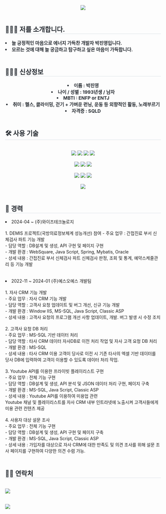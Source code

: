 <div align= "center">
    <img src="https://capsule-render.vercel.app/api?type=waving&color=gradient&height=120&text=Welcome%20to%20Hecarim's&animation=fadeIn&fontColor=000000&fontSize=50" />
</div>
<br>
<div align= "left"> 
    <h2 style="border-bottom: 1px solid #d8dee4; color: #282d33;"> 🙋🏻‍♂️ 저를 소개합니다. </h2>  
    <div style="font-weight: 700; font-size: 15px; text-align: center; color: #282d33;">
        <li align="left"> 늘 긍정적인 마음으로 에너지 가득찬 개발자 박진영입니다.</li>
        <li align="left"> 모르는 것에 대해 늘 궁금하고 탐구하고 싶은 마음이 가득합니다. </li>
    </div> 
</div>
<br>
<div align= "left"> 
    <h2 style="border-bottom: 1px solid #d8dee4; color: #282d33;"> 🕵🏻‍♂️ 신상정보 </h2>  
    <div style="font-weight: 700; font-size: 15px; text-align: center; color: #282d33;">
        <li> 이름 : 박진영 </li>
        <li> 나이 / 성별 : 1993년생 / 남자 </li>
        <li> MBTI : ENFP or ENTJ </li>
        <li> 취미 : 헬스, 클라이밍, 걷기 + 가벼운 런닝, 운동 등 외향적인 활동, 노래부르기 </li>
        <li> 자격증 : SQLD </li>
    </div> 
</div>
<br>
<div align= "left">
    <h2 style="border-bottom: 1px solid #d8dee4; color: #282d33;"> 🛠️ 사용 기술 </h2>
    <br> 
    <div style="margin: 0 auto; text-align: center;" align= "left">
        <img src="https://img.shields.io/badge/CSS3-1572B6?style=for-the-badge&logo=CSS3&logoColor=white">
        <img src="https://img.shields.io/badge/jQuery-0769AD?style=for-the-badge&logo=jQuery&logoColor=white">
        <img src="https://img.shields.io/badge/Javascript-F7DF1E?style=for-the-badge&logo=Javascript&logoColor=white">
        <img src="https://img.shields.io/badge/HTML5-E34F26?style=for-the-badge&logo=HTML5&logoColor=white">
        <br><br>
        <img src="https://img.shields.io/badge/Java-007396?style=for-the-badge&logo=Java&logoColor=white">
        <img src="https://img.shields.io/badge/Spring-6DB33F?style=for-the-badge&logo=Spring&logoColor=white">
        <img src="https://img.shields.io/badge/asp-181717?style=for-the-badge&logo=asp&logoColor=white">
        <br><br>
        <img src="https://img.shields.io/badge/MySQL-4479A1?style=for-the-badge&logo=MySQL&logoColor=white">
        <img src="https://img.shields.io/badge/Oracle-4479A1?style=for-the-badge&logo=Oracle&logoColor=white">
        <img src="https://img.shields.io/badge/Microsoft%20SQL%20Server-CC2927?style=for-the-badge&logo=microsoft%20sql%20server&logoColor=white">
        <br><br>
        <img src="https://img.shields.io/badge/Github-181717?style=for-the-badge&logo=Github&logoColor=white">
    </div>
</div>
<br>
<div align="left">
    <h2 style="border-bottom: 1px solid #d8dee4; color: #282d33;"> 👔 경력 </h2>
    <li align="left">2024-04 ~ (주)와이즈테크놀로지<br><br>
    1. DEMIS 프로젝트(국방의료정보체계 성능개선) 참여
    - 주요 업무 : 간접진료 부서 신체검사 파트 기능 개발<br>
    - 담당 역할 : DB설계 및 생성, API 구현 및 페이지 구현<br>
    - 개발 환경 : WebSquare, Java Script, Spring, Mybatis, Oracle<br>
    - 상세 내용 : 간접진료 부서 신체검사 파트 신체검사 판정, 조회 및 통계, 예약스케줄관리 등 기능 개발<br><br><br>
    </li>
    <li align="left">2022-11 ~ 2024-01 (주)예스오예스 개발팀<br><br>
    1. 자사 CRM 기능 개발<br>
    - 주요 업무 : 자사 CRM 기능 개발<br>
    - 담당 역할 : 고객사 요청 업데이트 및 버그 개선, 신규 기능 개발<br>
    - 개발 환경  : Window IIS, MS-SQL, Java Script, Classic ASP<br>
    - 상세 내용 : 고객사 요청의 프로그램 개선 사항 업데이트, 개발. 버그 발생 시 수정 조치<br><br>
    2. 고객사 요청 DB 처리<br>
    - 주요 업무 : MS-SQL 기반 데이터 처리<br>
    - 담당 역할 : 타사 CRM 데이터 자사DB로 이전 처리 작업 및 자사 고객 요청 DB 처리<br>
    - 개발 환경  : MS-SQL<br>
    - 상세 내용 : 타사 CRM 이용 고객이 당사로 이전 시 기존 타사의 엑셀 기반 데이터를 당사 DB에 입력하여 고객이 이용할 수 있도록 데이터 처리 작업.<br><br>
    3. Youtube API를 이용한 프라이빗 플레이리스트 구현<br>
    - 주요 업무 : 전체 기능 구현<br>
    - 담당 역할 : DB설계 및 생성, API 분석 및 JSON 데이터 처리 구현, 페이지 구축<br>
    - 개발 환경 : MS-SQL, Java Script, Classic ASP<br>
    - 상세 내용 : Youtube API를 이용하여 미용업 관련 <br>Youtube 채널 및 플레이리스트를 자사 CRM 내부 인트라넷에 노출시켜 고객사들에게 미용 관련 컨텐츠 제공<br><br>
    4. 사용자 대상 설문 조사<br>
    - 주요 업무 : 전체 기능 구현<br>
    - 담당 역할 : DB설계 및 생성, API 구현 및 페이지 구축<br>
    - 개발 환경 : MS-SQL, Java Script, Classic ASP<br>
    - 상세 내용 : 가입자를 대상으로 자사 CRM에 대한 만족도 및 의견 조사를 위해 설문 조사 페이지를 구현하여 다양한 의견 수렴 가능.<br>        
    </li>
</div>
<br>
<div align= "left">
<h2 style="border-bottom: 1px solid #d8dee4; color: #282d33;"> 🧑‍💻 연락처 </h2>
    <br> 
    <div align= "left">
        <a href=https://www.instagram.com/jinn.young062/>
            <img src="https://img.shields.io/badge/Instagram-E4405F?style=for-the-badge&logo=Instagram&logoColor=white&link=https://www.instagram.com/jinn.young062/">
        </a>
    </div>
    <br> 
</div>
<br>
<div align="left">    
    <img src="https://capsule-render.vercel.app/api?type=waving&height=90&section=footer" />    
</div>
